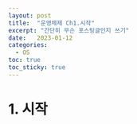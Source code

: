 ```yaml
---
layout: post
title:  "운영체제 Ch1.시작"
excerpt: "간단히 무슨 포스팅글인지 쓰기"
date:   2023-01-12
categories:
  - OS
toc: true
toc_sticky: true
---
```


# 1. 시작
